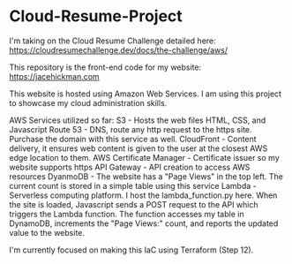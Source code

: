 # Cloud-Resume-Project
I'm taking on the Cloud Resume Challenge detailed here: https://cloudresumechallenge.dev/docs/the-challenge/aws/

This repository is the front-end code for my website: https://jacehickman.com

This website is hosted using Amazon Web Services. 
I am using this project to showcase my cloud administration skills. 

AWS Services utilized so far:
S3 - Hosts the web files HTML, CSS, and Javascript
Route 53 - DNS, route any http request to the https site. Purchase the domain with this service as well. 
CloudFront - Content delivery, it ensures web content is given to the user at the closest AWS edge location to them. 
AWS Certificate Manager - Certificate issuer so my website supports https
API Gateway - API creation to access AWS resources
DyanmoDB - The website has a "Page Views" in the top left. The current count is stored in a simple table using this service
Lambda - Serverless computing platform. I host the lambda_function.py here. When the site is loaded, Javascript sends a POST request to the API which triggers the Lambda function. The function accesses my table in DynamoDB, increments the "Page Views:" count, and reports the updated value to the website.

I'm currently focused on making this IaC using Terraform (Step 12). 

